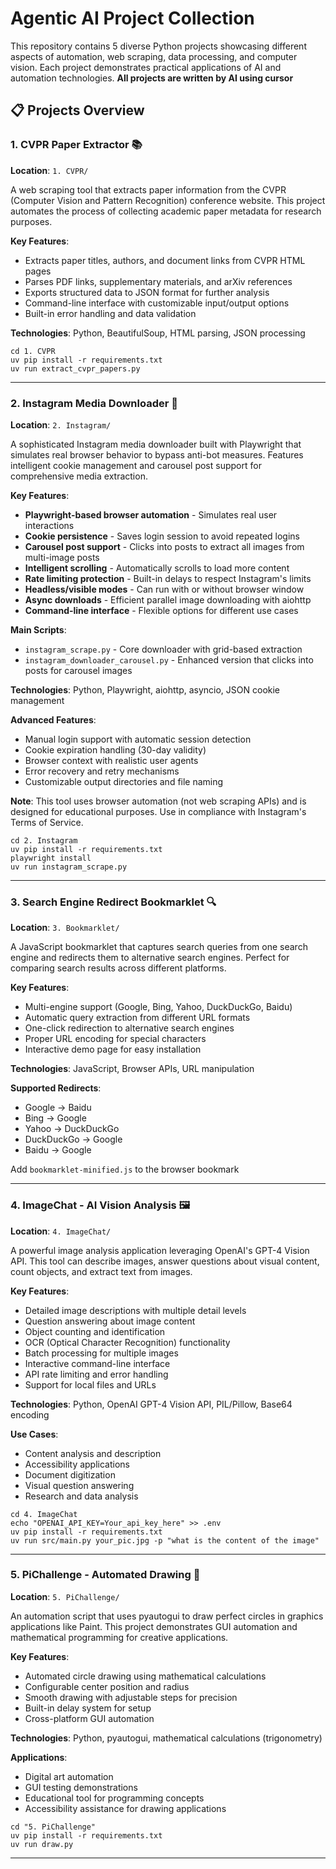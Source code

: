 # Agentic AI Project Collection

This repository contains 5 diverse Python projects showcasing different aspects of automation, web scraping, data processing, and computer vision. Each project demonstrates practical applications of AI and automation technologies. **All projects are written by AI using cursor**

## 📋 Projects Overview

### 1. CVPR Paper Extractor 📚
**Location**: `1. CVPR/`

A web scraping tool that extracts paper information from the CVPR (Computer Vision and Pattern Recognition) conference website. This project automates the process of collecting academic paper metadata for research purposes.

**Key Features**:
- Extracts paper titles, authors, and document links from CVPR HTML pages
- Parses PDF links, supplementary materials, and arXiv references
- Exports structured data to JSON format for further analysis
- Command-line interface with customizable input/output options
- Built-in error handling and data validation

**Technologies**: Python, BeautifulSoup, HTML parsing, JSON processing

```
cd 1. CVPR
uv pip install -r requirements.txt
uv run extract_cvpr_papers.py 
```
---

### 2. Instagram Media Downloader 📸
**Location**: `2. Instagram/`

A sophisticated Instagram media downloader built with Playwright that simulates real browser behavior to bypass anti-bot measures. Features intelligent cookie management and carousel post support for comprehensive media extraction.

**Key Features**:
- **Playwright-based browser automation** - Simulates real user interactions
- **Cookie persistence** - Saves login session to avoid repeated logins
- **Carousel post support** - Clicks into posts to extract all images from multi-image posts
- **Intelligent scrolling** - Automatically scrolls to load more content
- **Rate limiting protection** - Built-in delays to respect Instagram's limits
- **Headless/visible modes** - Can run with or without browser window
- **Async downloads** - Efficient parallel image downloading with aiohttp
- **Command-line interface** - Flexible options for different use cases

**Main Scripts**:
- `instagram_scrape.py` - Core downloader with grid-based extraction
- `instagram_downloader_carousel.py` - Enhanced version that clicks into posts for carousel images

**Technologies**: Python, Playwright, aiohttp, asyncio, JSON cookie management

**Advanced Features**:
- Manual login support with automatic session detection
- Cookie expiration handling (30-day validity)
- Browser context with realistic user agents
- Error recovery and retry mechanisms
- Customizable output directories and file naming

**Note**: This tool uses browser automation (not web scraping APIs) and is designed for educational purposes. Use in compliance with Instagram's Terms of Service.

```
cd 2. Instagram
uv pip install -r requirements.txt
playwright install
uv run instagram_scrape.py 
```

---

### 3. Search Engine Redirect Bookmarklet 🔍
**Location**: `3. Bookmarklet/`

A JavaScript bookmarklet that captures search queries from one search engine and redirects them to alternative search engines. Perfect for comparing search results across different platforms.

**Key Features**:
- Multi-engine support (Google, Bing, Yahoo, DuckDuckGo, Baidu)
- Automatic query extraction from different URL formats
- One-click redirection to alternative search engines
- Proper URL encoding for special characters
- Interactive demo page for easy installation

**Technologies**: JavaScript, Browser APIs, URL manipulation

**Supported Redirects**:
- Google → Baidu
- Bing → Google  
- Yahoo → DuckDuckGo
- DuckDuckGo → Google
- Baidu → Google

Add `bookmarklet-minified.js` to the browser bookmark 

---



### 4. ImageChat - AI Vision Analysis 🖼️
**Location**: `4. ImageChat/`

A powerful image analysis application leveraging OpenAI's GPT-4 Vision API. This tool can describe images, answer questions about visual content, count objects, and extract text from images.

**Key Features**:
- Detailed image descriptions with multiple detail levels
- Question answering about image content
- Object counting and identification
- OCR (Optical Character Recognition) functionality
- Batch processing for multiple images
- Interactive command-line interface
- API rate limiting and error handling
- Support for local files and URLs

**Technologies**: Python, OpenAI GPT-4 Vision API, PIL/Pillow, Base64 encoding

**Use Cases**:
- Content analysis and description
- Accessibility applications
- Document digitization
- Visual question answering
- Research and data analysis


```
cd 4. ImageChat
echo "OPENAI_API_KEY=Your_api_key_here" >> .env
uv pip install -r requirements.txt
uv run src/main.py your_pic.jpg -p "what is the content of the image"
```
---


### 5. PiChallenge - Automated Drawing 🎨
**Location**: `5. PiChallenge/`

An automation script that uses pyautogui to draw perfect circles in graphics applications like Paint. This project demonstrates GUI automation and mathematical programming for creative applications.

**Key Features**:
- Automated circle drawing using mathematical calculations
- Configurable center position and radius
- Smooth drawing with adjustable steps for precision
- Built-in delay system for setup
- Cross-platform GUI automation

**Technologies**: Python, pyautogui, mathematical calculations (trigonometry)

**Applications**:
- Digital art automation
- GUI testing demonstrations
- Educational tool for programming concepts
- Accessibility assistance for drawing applications

```
cd "5. PiChallenge"
uv pip install -r requirements.txt
uv run draw.py
```

---

